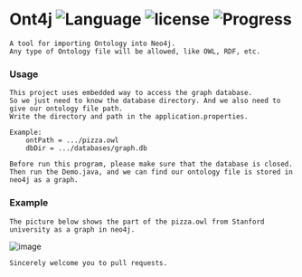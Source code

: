 # Ont4j ![Language](https://img.shields.io/badge/JAVA-%3E%3D1.8-red.svg) ![license](https://img.shields.io/badge/License-MIT-blue.svg) ![Progress](https://img.shields.io/badge/Version-Release.01-brightgreen.svg)

    A tool for importing Ontology into Neo4j.
    Any type of Ontology file will be allowed, like OWL, RDF, etc. 
### Usage
    This project uses embedded way to access the graph database. 
    So we just need to know the database directory. And we also need to give our ontology file path.
    Write the directory and path in the application.properties.
    
    Example:
        ontPath = .../pizza.owl
        dbDir = .../databases/graph.db
    
    Before run this program, please make sure that the database is closed.
    Then run the Demo.java, and we can find our ontology file is stored in neo4j as a graph.

### Example
    The picture below shows the part of the pizza.owl from Stanford university as a graph in neo4j.

![image](https://github.com/ylins/ont4j/blob/master/src/main/resources/img/graph.png)

    Sincerely welcome you to pull requests.     
